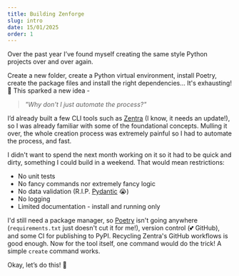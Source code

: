 ```yaml
---
title: Building Zenforge
slug: intro
date: 15/01/2025
order: 1
---
```

Over the past year I’ve found myself creating the same style Python projects over and over again.

Create a new folder, create a Python virtual environment, install Poetry, create the package files and install the right dependencies… It's exhausting! 🥱
This sparked a new idea -

> *"Why don't I just automate the process?"*

I’d already built a few CLI tools such as [Zentra](https://github.com/Achronus/Zentra) (I know, it needs an update!), so I was already familiar with some of the foundational concepts. Mulling it over, the whole creation process was extremely painful so I had to automate the process, and fast.

I didn't want to spend the next month working on it so it had to be quick and dirty, something I could build in a weekend. That would mean restrictions:

- No unit tests
- No fancy commands nor extremely fancy logic
- No data validation (R.I.P. [Pydantic](https://docs.pydantic.dev/latest/) 😭)
- No logging
- Limited documentation - install and running only

I'd still need a package manager, so [Poetry](https://python-poetry.org/) isn't going anywhere (`requirements.txt` just doesn't cut it for me!), version control (💕 GitHub), and some CI for publishing to PyPI. Recycling Zentra's GitHub workflows is good enough.
Now for the tool itself, one command would do the trick! A simple `create` command works.

Okay, let’s do this! 🚀
